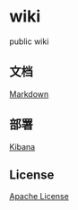 # wiki
public wiki 

## 文档
[Markdown](./cellar/blob/markdown/)

## 部署

[Kibana](./cellar/deploy/kibana.md)

## License 
[Apache License](./LICENSE)



